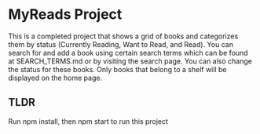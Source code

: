 # MyReads Project

This is a completed project that shows a grid of books and categorizes them by status (Currently Reading, Want to Read, and Read).
You can search for and add a book using certain search terms which can be found at SEARCH_TERMS.md or by visiting the search page.
You can also change the status for these books. Only books that belong to a shelf will be displayed on the home page.

## TLDR

Run npm install, then npm start to run this project
